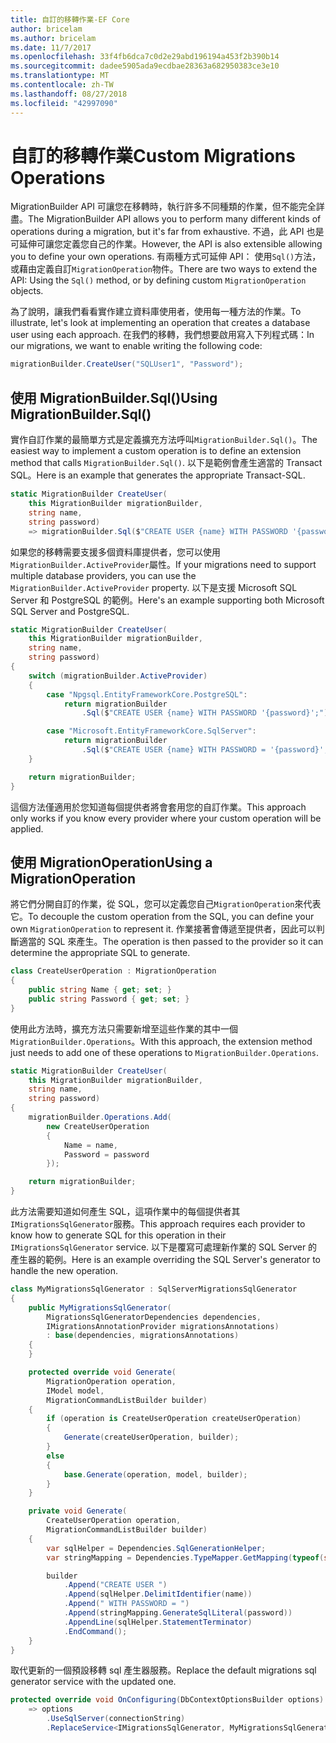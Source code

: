 ```yaml
---
title: 自訂的移轉作業-EF Core
author: bricelam
ms.author: bricelam
ms.date: 11/7/2017
ms.openlocfilehash: 33f4fb6dca7c0d2e29abd196194a453f2b390b14
ms.sourcegitcommit: dadee5905ada9ecdbae28363a682950383ce3e10
ms.translationtype: MT
ms.contentlocale: zh-TW
ms.lasthandoff: 08/27/2018
ms.locfileid: "42997090"
---
```

<a name="custom-migrations-operations"></a><span data-ttu-id="03deb-102">自訂的移轉作業</span><span class="sxs-lookup"><span data-stu-id="03deb-102">Custom Migrations Operations</span></span>
============================
<span data-ttu-id="03deb-103">MigrationBuilder API 可讓您在移轉時，執行許多不同種類的作業，但不能完全詳盡。</span><span class="sxs-lookup"><span data-stu-id="03deb-103">The MigrationBuilder API allows you to perform many different kinds of operations during a migration, but it's far from exhaustive.</span></span> <span data-ttu-id="03deb-104">不過，此 API 也是可延伸可讓您定義您自己的作業。</span><span class="sxs-lookup"><span data-stu-id="03deb-104">However, the API is also extensible allowing you to define your own operations.</span></span> <span data-ttu-id="03deb-105">有兩種方式可延伸 API： 使用`Sql()`方法，或藉由定義自訂`MigrationOperation`物件。</span><span class="sxs-lookup"><span data-stu-id="03deb-105">There are two ways to extend the API: Using the `Sql()` method, or by defining custom `MigrationOperation` objects.</span></span>

<span data-ttu-id="03deb-106">為了說明，讓我們看看實作建立資料庫使用者，使用每一種方法的作業。</span><span class="sxs-lookup"><span data-stu-id="03deb-106">To illustrate, let's look at implementing an operation that creates a database user using each approach.</span></span> <span data-ttu-id="03deb-107">在我們的移轉，我們想要啟用寫入下列程式碼：</span><span class="sxs-lookup"><span data-stu-id="03deb-107">In our migrations, we want to enable writing the following code:</span></span>

``` csharp
migrationBuilder.CreateUser("SQLUser1", "Password");
```

<a name="using-migrationbuildersql"></a><span data-ttu-id="03deb-108">使用 MigrationBuilder.Sql()</span><span class="sxs-lookup"><span data-stu-id="03deb-108">Using MigrationBuilder.Sql()</span></span>
----------------------------
<span data-ttu-id="03deb-109">實作自訂作業的最簡單方式是定義擴充方法呼叫`MigrationBuilder.Sql()`。</span><span class="sxs-lookup"><span data-stu-id="03deb-109">The easiest way to implement a custom operation is to define an extension method that calls `MigrationBuilder.Sql()`.</span></span>
<span data-ttu-id="03deb-110">以下是範例會產生適當的 Transact SQL。</span><span class="sxs-lookup"><span data-stu-id="03deb-110">Here is an example that generates the appropriate Transact-SQL.</span></span>

``` csharp
static MigrationBuilder CreateUser(
    this MigrationBuilder migrationBuilder,
    string name,
    string password)
    => migrationBuilder.Sql($"CREATE USER {name} WITH PASSWORD '{password}';");
```

<span data-ttu-id="03deb-111">如果您的移轉需要支援多個資料庫提供者，您可以使用`MigrationBuilder.ActiveProvider`屬性。</span><span class="sxs-lookup"><span data-stu-id="03deb-111">If your migrations need to support multiple database providers, you can use the `MigrationBuilder.ActiveProvider` property.</span></span> <span data-ttu-id="03deb-112">以下是支援 Microsoft SQL Server 和 PostgreSQL 的範例。</span><span class="sxs-lookup"><span data-stu-id="03deb-112">Here's an example supporting both Microsoft SQL Server and PostgreSQL.</span></span>

``` csharp
static MigrationBuilder CreateUser(
    this MigrationBuilder migrationBuilder,
    string name,
    string password)
{
    switch (migrationBuilder.ActiveProvider)
    {
        case "Npgsql.EntityFrameworkCore.PostgreSQL":
            return migrationBuilder
                .Sql($"CREATE USER {name} WITH PASSWORD '{password}';");

        case "Microsoft.EntityFrameworkCore.SqlServer":
            return migrationBuilder
                .Sql($"CREATE USER {name} WITH PASSWORD = '{password}';");
    }

    return migrationBuilder;
}
```

<span data-ttu-id="03deb-113">這個方法僅適用於您知道每個提供者將會套用您的自訂作業。</span><span class="sxs-lookup"><span data-stu-id="03deb-113">This approach only works if you know every provider where your custom operation will be applied.</span></span>

<a name="using-a-migrationoperation"></a><span data-ttu-id="03deb-114">使用 MigrationOperation</span><span class="sxs-lookup"><span data-stu-id="03deb-114">Using a MigrationOperation</span></span>
---------------------------
<span data-ttu-id="03deb-115">將它們分開自訂的作業，從 SQL，您可以定義您自己`MigrationOperation`來代表它。</span><span class="sxs-lookup"><span data-stu-id="03deb-115">To decouple the custom operation from the SQL, you can define your own `MigrationOperation` to represent it.</span></span> <span data-ttu-id="03deb-116">作業接著會傳遞至提供者，因此可以判斷適當的 SQL 來產生。</span><span class="sxs-lookup"><span data-stu-id="03deb-116">The operation is then passed to the provider so it can determine the appropriate SQL to generate.</span></span>

``` csharp
class CreateUserOperation : MigrationOperation
{
    public string Name { get; set; }
    public string Password { get; set; }
}
```

<span data-ttu-id="03deb-117">使用此方法時，擴充方法只需要新增至這些作業的其中一個`MigrationBuilder.Operations`。</span><span class="sxs-lookup"><span data-stu-id="03deb-117">With this approach, the extension method just needs to add one of these operations to `MigrationBuilder.Operations`.</span></span>

``` csharp
static MigrationBuilder CreateUser(
    this MigrationBuilder migrationBuilder,
    string name,
    string password)
{
    migrationBuilder.Operations.Add(
        new CreateUserOperation
        {
            Name = name,
            Password = password
        });

    return migrationBuilder;
}
```

<span data-ttu-id="03deb-118">此方法需要知道如何產生 SQL，這項作業中的每個提供者其`IMigrationsSqlGenerator`服務。</span><span class="sxs-lookup"><span data-stu-id="03deb-118">This approach requires each provider to know how to generate SQL for this operation in their `IMigrationsSqlGenerator` service.</span></span> <span data-ttu-id="03deb-119">以下是覆寫可處理新作業的 SQL Server 的產生器的範例。</span><span class="sxs-lookup"><span data-stu-id="03deb-119">Here is an example overriding the SQL Server's generator to handle the new operation.</span></span>

``` csharp
class MyMigrationsSqlGenerator : SqlServerMigrationsSqlGenerator
{
    public MyMigrationsSqlGenerator(
        MigrationsSqlGeneratorDependencies dependencies,
        IMigrationsAnnotationProvider migrationsAnnotations)
        : base(dependencies, migrationsAnnotations)
    {
    }

    protected override void Generate(
        MigrationOperation operation,
        IModel model,
        MigrationCommandListBuilder builder)
    {
        if (operation is CreateUserOperation createUserOperation)
        {
            Generate(createUserOperation, builder);
        }
        else
        {
            base.Generate(operation, model, builder);
        }
    }

    private void Generate(
        CreateUserOperation operation,
        MigrationCommandListBuilder builder)
    {
        var sqlHelper = Dependencies.SqlGenerationHelper;
        var stringMapping = Dependencies.TypeMapper.GetMapping(typeof(string));

        builder
            .Append("CREATE USER ")
            .Append(sqlHelper.DelimitIdentifier(name))
            .Append(" WITH PASSWORD = ")
            .Append(stringMapping.GenerateSqlLiteral(password))
            .AppendLine(sqlHelper.StatementTerminator)
            .EndCommand();
    }
}
```

<span data-ttu-id="03deb-120">取代更新的一個預設移轉 sql 產生器服務。</span><span class="sxs-lookup"><span data-stu-id="03deb-120">Replace the default migrations sql generator service with the updated one.</span></span>

``` csharp
protected override void OnConfiguring(DbContextOptionsBuilder options)
    => options
        .UseSqlServer(connectionString)
        .ReplaceService<IMigrationsSqlGenerator, MyMigrationsSqlGenerator>();
```
